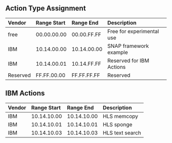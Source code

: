 ## Action Type Assignment
Vendor | Range Start | Range End | Description
:--- | :--- | :--- | :---
free | 00.00.00.00 | 00.00.FF.FF | Free for experimental use
IBM | 10.14.00.00 | 10.14.00.00 | SNAP framework example
IBM | 10.14.00.01 | 10.14.FF.FF | Reserved for IBM Actions
Reserved | FF.FF.00.00 | FF.FF.FF.FF | Reserved

## IBM Actions
Vendor | Range Start | Range End | Description
:--- | :--- | :--- | :---
IBM | 10.14.10.00 | 10.14.10.00 | HLS memcopy
IBM | 10.14.10.01 | 10.14.10.01 | HLS sponge
IBM | 10.14.10.03 | 10.14.10.03 | HLS text search
